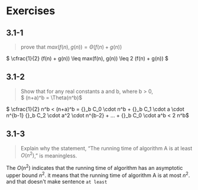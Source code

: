 # Exercises## 3.1-1 > prove that $max(f(n),g(n)) = \Theta(f(n)+g(n))$

$ \cfrac{1}{2} (f(n) + g(n)) \leq max(f(n), g(n)) \leq 2 (f(n) + g(n)) $  

## 3.1-2
> Show that for any real constants a and b, where b > 0,  > $ (n+a)^b = \Theta(n^b)$

$ \cfrac{1}{2} n^b <
(n+a)^b =
{}_b C_0 \cdot n^b +
{}_b C_1 \cdot a \cdot n^{b-1}
{}_b C_2 \cdot a^2 \cdot n^{b-2} +
... +
{}_b C_0 \cdot a^b
< 2 n^b$

## 3.1-3
> Explain why the statement, “The running time of algorithm A is at least $O(n^2)$,” is meaningless.

The $O(n^2)$ indicates that the running time of algorithm has an asymptotic upper bound $n^2$. it means that the running time of algorithm A is at most $n^2$. and that doesn't make sentence `at least`

